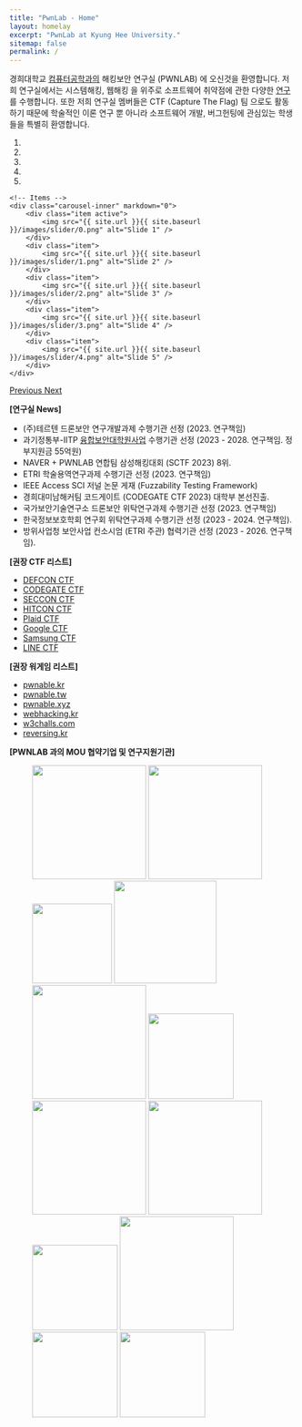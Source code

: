 ```yaml
---
title: "PwnLab - Home"
layout: homelay
excerpt: "PwnLab at Kyung Hee University."
sitemap: false
permalink: /
---
```


경희대학교 [컴퓨터공학과의](http://ce.khu.ac.kr) 해킹보안 연구실 (PWNLAB) 에 오신것을 환영합니다.
저희 연구실에서는 시스템해킹, 웹해킹 을 위주로 소프트웨어 취약점에 관한 다양한 [연구](research)를 수행합니다.
또한 저희 연구실 멤버들은 CTF (Capture The Flag) 팀 으로도 활동하기 때문에 
학술적인 이론 연구 뿐 아니라 소프트웨어 개발, 버그헌팅에 관심있는 학생들을 특별히 환영합니다.

<div markdown="0" id="carousel" class="carousel slide" data-ride="carousel" data-interval="4000" data-pause="hover" >
    <!-- Menu -->
    <ol class="carousel-indicators">
        <li data-target="#carousel" data-slide-to="0" class="active"></li>
        <li data-target="#carousel" data-slide-to="1"></li>
        <li data-target="#carousel" data-slide-to="2"></li>
        <li data-target="#carousel" data-slide-to="3"></li>
        <li data-target="#carousel" data-slide-to="4"></li>
    </ol>

    <!-- Items -->
    <div class="carousel-inner" markdown="0">
        <div class="item active">
            <img src="{{ site.url }}{{ site.baseurl }}/images/slider/0.png" alt="Slide 1" />
        </div>
        <div class="item">
            <img src="{{ site.url }}{{ site.baseurl }}/images/slider/1.png" alt="Slide 2" />
        </div>
        <div class="item">
            <img src="{{ site.url }}{{ site.baseurl }}/images/slider/2.png" alt="Slide 3" />
        </div>
        <div class="item">
            <img src="{{ site.url }}{{ site.baseurl }}/images/slider/3.png" alt="Slide 4" />
        </div>
        <div class="item">
            <img src="{{ site.url }}{{ site.baseurl }}/images/slider/4.png" alt="Slide 5" />
        </div>       
    </div>
  <a class="left carousel-control" href="#carousel" role="button" data-slide="prev">
    <span class="glyphicon glyphicon-chevron-left" aria-hidden="true"></span>
    <span class="sr-only">Previous</span>
  </a>
  <a class="right carousel-control" href="#carousel" role="button" data-slide="next">
    <span class="glyphicon glyphicon-chevron-right" aria-hidden="true"></span>
    <span class="sr-only">Next</span>
  </a>
</div>


**[연구실 News]**
- (주)테르텐 드론보안 연구개발과제 수행기관 선정 (2023. 연구책임)
- 과기정통부-IITP [융합보안대학원사업](https://www.khu.ac.kr/kor/focus/detail.do?seq=2170815) 수행기관 선정 (2023 - 2028. 연구책임. 정부지원금 55억원)
- NAVER + PWNLAB 연합팀 삼성해킹대회 (SCTF 2023) 8위.
- ETRI 학술용역연구과제 수행기관 선정 (2023. 연구책임)
- IEEE Access SCI 저널 논문 게재 (Fuzzability Testing Framework)
- 경희대미남해커팀 코드게이트 (CODEGATE CTF 2023) 대학부 본선진출.
- 국가보안기술연구소 드론보안 위탁연구과제 수행기관 선정 (2023. 연구책임)
- 한국정보보호학회 연구회 위탁연구과제 수행기관 선정 (2023 - 2024. 연구책임).
- 방위사업청 보안사업 컨소시엄 (ETRI 주관) 협력기관 선정 (2023 - 2026. 연구책임).


**[권장 CTF 리스트]**
 - [DEFCON CTF](https://oooverflow.io/dc-ctf-2020-finals)
 - [CODEGATE CTF](http://codegate.org/en)
 - [SECCON CTF](https://ctf.seccon.jp)
 - [HITCON CTF](https://ctf2021.hitcon.org)
 - [Plaid CTF](https://plaidctf.com)
 - [Google CTF](https://capturetheflag.withgoogle.com)
 - [Samsung CTF](https://research.samsung.com/sctf)
 - [LINE CTF](https://linectf.me/)

**[권장 워게임 리스트]**
 - [pwnable.kr](https://pwnable.kr)
 - [pwnable.tw](https://pwnable.tw)
 - [pwnable.xyz](https://pwnable.xyz)
 - [webhacking.kr](https://webhacking.kr)
 - [w3challs.com](https://w3challs.com/)
 - [reversing.kr](http://reversing.kr)

**[PWNLAB 과의 MOU 협약기업 및 연구지원기관]** 
<figure class="fourth">
  <img src="{{ site.url }}{{ site.baseurl }}/images/logopic/etri.png" style="width:200px">
  <img src="{{ site.url }}{{ site.baseurl }}/images/logopic/nsr.png" style="width:200px">
  <img src="{{ site.url }}{{ site.baseurl }}/images/logopic/defense.png" style="width:140px">
  <img src="{{ site.url }}{{ site.baseurl }}/images/logopic/krit.png" style="width:180px">
  <img src="{{ site.url }}{{ site.baseurl }}/images/logopic/nrf.png" style="width:200px">
  <img src="{{ site.url }}{{ site.baseurl }}/images/logopic/theori.png" style="width:150px">
  <img src="{{ site.url }}{{ site.baseurl }}/images/logopic/teruten.png" style="width:200px">
  <img src="{{ site.url }}{{ site.baseurl }}/images/logopic/78researchlab.jpg" style="width:200px">
  <img src="{{ site.url }}{{ site.baseurl }}/images/logopic/lignex1.png" style="width:150px">
  <img src="{{ site.url }}{{ site.baseurl }}/images/logopic/teeware.png" style="width:200px">
  <img src="{{ site.url }}{{ site.baseurl }}/images/logopic/enki.png" style="width:150px">
  <img src="{{ site.url }}{{ site.baseurl }}/images/logopic/s2w.png" style="width:150px">
  <!-- <img src="{{ site.url }}{{ site.baseurl }}/images/logopic/cwresearchlag.png" style="width:200px"> -->
</figure>

<!--
  <img src="{{ site.url }}{{ site.baseurl }}/images/logopic/cw.png" style="width:200px">
  <img src="{{ site.url }}{{ site.baseurl }}/images/logopic/enki.png" style="width:200px">
  <img src="{{ site.url }}{{ site.baseurl }}/images/logopic/teruten.png" style="width:200px">
  <img src="{{ site.url }}{{ site.baseurl }}/images/logopic/lig.png" style="width:200px">
  <img src="{{ site.url }}{{ site.baseurl }}/images/logopic/s2w.png" style="width:200px">
  <img src="{{ site.url }}{{ site.baseurl }}/images/logopic/theori.png" style="width:200px">
  <img src="{{ site.url }}{{ site.baseurl }}/images/logopic/78research.png" style="width:200px">
  <img src="{{ site.url }}{{ site.baseurl }}/images/logopic/teeware.png" style="width:200px">
-->
